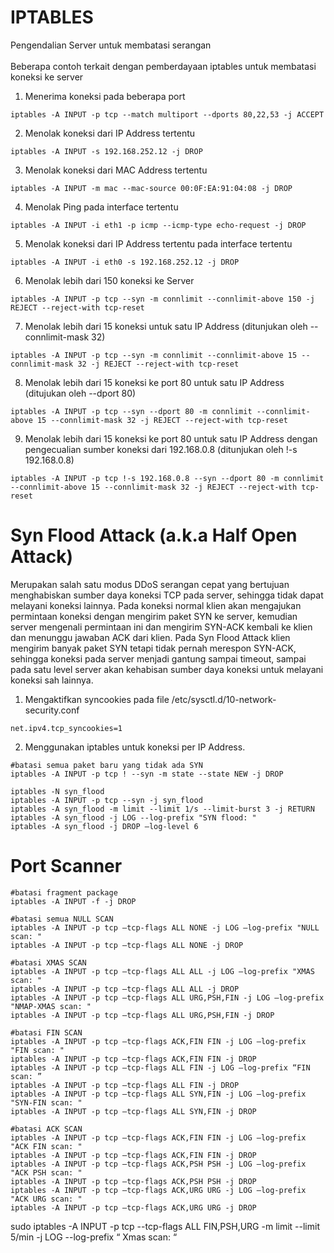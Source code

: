 # IPTABLES
Pengendalian Server untuk membatasi serangan<br>
<br>
Beberapa contoh terkait dengan pemberdayaan iptables untuk membatasi koneksi ke server<br>
1. Menerima koneksi pada beberapa port
```
iptables -A INPUT -p tcp --match multiport --dports 80,22,53 -j ACCEPT
```
2. Menolak koneksi dari IP Address tertentu
```
iptables -A INPUT -s 192.168.252.12 -j DROP
```
3. Menolak koneksi dari MAC Address tertentu
```
iptables -A INPUT -m mac --mac-source 00:0F:EA:91:04:08 -j DROP
```
4. Menolak Ping pada interface tertentu
```
iptables -A INPUT -i eth1 -p icmp --icmp-type echo-request -j DROP
```
5. Menolak koneksi dari IP Address tertentu pada interface tertentu
```
iptables -A INPUT -i eth0 -s 192.168.252.12 -j DROP
```
6. Menolak lebih dari 150 koneksi ke Server
```
iptables -A INPUT -p tcp --syn -m connlimit --connlimit-above 150 -j REJECT --reject-with tcp-reset
```
7. Menolak lebih dari 15 koneksi untuk satu IP Address (ditunjukan oleh --connlimit-mask 32)
```
iptables -A INPUT -p tcp --syn -m connlimit --connlimit-above 15 --connlimit-mask 32 -j REJECT --reject-with tcp-reset
```
8. Menolak lebih dari 15 koneksi ke port 80 untuk satu IP Address (ditujukan oleh --dport 80)
```
iptables -A INPUT -p tcp --syn --dport 80 -m connlimit --connlimit-above 15 --connlimit-mask 32 -j REJECT --reject-with tcp-reset
```
9. Menolak lebih dari 15 koneksi ke port 80 untuk satu IP Address dengan pengecualian sumber koneksi dari 192.168.0.8 (ditunjukan oleh !-s 192.168.0.8)
```
iptables -A INPUT -p tcp !-s 192.168.0.8 --syn --dport 80 -m connlimit --connlimit-above 15 --connlimit-mask 32 -j REJECT --reject-with tcp-reset
```
# Syn Flood Attack (a.k.a Half Open Attack)
Merupakan salah satu modus DDoS serangan cepat yang bertujuan menghabiskan sumber daya koneksi TCP pada server, sehingga tidak dapat melayani koneksi lainnya. Pada koneksi normal klien akan mengajukan permintaan koneksi dengan mengirim paket SYN ke server, kemudian server mengenali permintaan ini dan mengirim SYN-ACK kembali ke klien dan menunggu jawaban ACK dari klien. Pada Syn Flood Attack klien mengirim banyak paket SYN tetapi tidak pernah merespon SYN-ACK, sehingga koneksi pada server menjadi gantung sampai timeout, sampai pada satu level server akan kehabisan sumber daya koneksi untuk melayani koneksi sah lainnya.<br>
1. Mengaktifkan syncookies pada file /etc/sysctl.d/10-network-security.conf
```
net.ipv4.tcp_syncookies=1
```
2. Menggunakan iptables untuk koneksi per IP Address.
```
#batasi semua paket baru yang tidak ada SYN
iptables -A INPUT -p tcp ! --syn -m state --state NEW -j DROP

iptables -N syn_flood
iptables -A INPUT -p tcp --syn -j syn_flood
iptables -A syn_flood -m limit --limit 1/s --limit-burst 3 -j RETURN
iptables -A syn_flood -j LOG --log-prefix "SYN flood: "
iptables -A syn_flood -j DROP –log-level 6
```
# Port Scanner
```
#batasi fragment package
iptables -A INPUT -f -j DROP

#batasi semua NULL SCAN
iptables -A INPUT -p tcp –tcp-flags ALL NONE -j LOG –log-prefix "NULL scan: "
iptables -A INPUT -p tcp –tcp-flags ALL NONE -j DROP

#batasi XMAS SCAN
iptables -A INPUT -p tcp –tcp-flags ALL ALL -j LOG –log-prefix "XMAS scan: "
iptables -A INPUT -p tcp –tcp-flags ALL ALL -j DROP
iptables -A INPUT -p tcp –tcp-flags ALL URG,PSH,FIN -j LOG –log-prefix "NMAP-XMAS scan: "
iptables -A INPUT -p tcp –tcp-flags ALL URG,PSH,FIN -j DROP

#batasi FIN SCAN
iptables -A INPUT -p tcp –tcp-flags ACK,FIN FIN -j LOG –log-prefix "FIN scan: "
iptables -A INPUT -p tcp –tcp-flags ACK,FIN FIN -j DROP
iptables -A INPUT -p tcp –tcp-flags ALL FIN -j LOG –log-prefix “FIN scan: ”
iptables -A INPUT -p tcp –tcp-flags ALL FIN -j DROP
iptables -A INPUT -p tcp –tcp-flags ALL SYN,FIN -j LOG –log-prefix "SYN-FIN scan: "
iptables -A INPUT -p tcp –tcp-flags ALL SYN,FIN -j DROP

#batasi ACK SCAN
iptables -A INPUT -p tcp –tcp-flags ACK,FIN FIN -j LOG –log-prefix "ACK FIN scan: "
iptables -A INPUT -p tcp –tcp-flags ACK,FIN FIN -j DROP
iptables -A INPUT -p tcp –tcp-flags ACK,PSH PSH -j LOG –log-prefix "ACK PSH scan: "
iptables -A INPUT -p tcp –tcp-flags ACK,PSH PSH -j DROP
iptables -A INPUT -p tcp –tcp-flags ACK,URG URG -j LOG –log-prefix "ACK URG scan: "
iptables -A INPUT -p tcp –tcp-flags ACK,URG URG -j DROP
```

sudo iptables -A INPUT -p tcp --tcp-flags ALL FIN,PSH,URG -m limit --limit 5/min -j LOG --log-prefix “<IPT> Xmas scan: “
